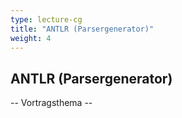 ```yaml
---
type: lecture-cg
title: "ANTLR (Parsergenerator)"
weight: 4
---
```



## ANTLR (Parsergenerator)

-- Vortragsthema --

